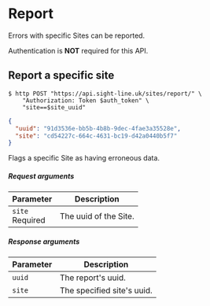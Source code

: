 # Report

Errors with specific Sites can be reported.

Authentication is **NOT** required for this API.

## Report a specific site

```shell
$ http POST "https://api.sight-line.uk/sites/report/" \
    "Authorization: Token $auth_token" \
    "site==$site_uuid"
```
```json
{
  "uuid": "91d3536e-bb5b-4b8b-9dec-4fae3a35528e",
  "site": "cd54227c-664c-4631-bc19-d42a0440b5f7"
}
```
Flags a specific Site as having erroneous data.

##### Request arguments

<span class="hide">Parameter</span> | <span class="hide">Description</span>
------------------------------------|--------------------------------------
`site`<br><span class="label notice">Required</span>|The uuid of the Site.

##### Response arguments

<span class="hide">Parameter</span> | <span class="hide">Description</span>
------------------------------------|--------------------------------------
`uuid`| The report's uuid.
`site`| The specified site's uuid.